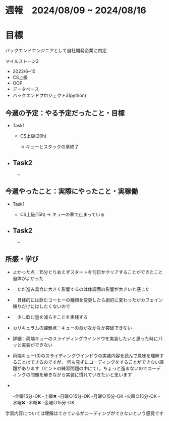 # 週報　2024/08/09 ~ 2024/08/16

# 目標
バックエンドエンジニアとして自社開発企業に内定

マイルストーン2　
   - 2023/6~10
   - CS上級
   - OOP
   - データベース
   - バックエンドプロジェクト3(python)



## 今週の予定：やる予定だったこと・目標
- Task1
    - CS上級(20h)
        
        → キューとスタックの章終了

- Task2
    -  
        
        → 



## 今週やったこと：実際にやったこと・実稼働
- Task1
    - CS上級(15h)
        → キューの章で止まっている
    
- Task2
    -  

        → 

    
## 所感・学び
- よかった点：15分とりあえずスタートを何日かクリアすることができたこと自体がよかった
- 　ただ進み具合に大きく影響するのは体調面の影響が大きいと感じた
- 　具体的には飲むコーヒーの種類を変更したら劇的に変わったがカフェイン頼りだけにはしたくないので
- 　少し飲む量を減らすことを実践する

- カリキュラムの課題点：キューの章がなかなか突破できない
- 詳細：両端キューのスライディングウインドウを実装したいと思った時にパッと実装ができない
- 両端キュー(3)のスライディングウインドウの実装内容を読んで意味を理解することはできるのですが、
何も見ずにコーディングをすることができない課題があります（ヒントの練習問題の中にて）。ちょっと進まないのでコーディングの問題を解きながら実装に慣れていきたいと思います
- 　　


  -金曜15分-OK
  -土曜✖︎
  -日曜○15分-OK
  -月曜○15分-OK
  -火曜○15分-OK
  -水曜✖
  -木曜✖︎
  -金曜○15分-OK



学習内容については理解はできているがコーディングができないという感覚です









